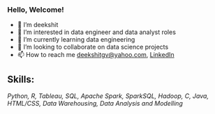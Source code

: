 ### Hello, Welcome!
 
 
- 👋 I’m deekshit
- 👀 I’m interested in data engineer and data analyst roles
- 🌱 I’m currently learning data engineering
- 💞️ I’m looking to collaborate on data science projects
- 📫 How to reach me deekshitgv@yahoo.com, [LinkedIn](https://www.linkedin.com/in/deekshitgv/)


## Skills:
*Python, R, Tableau, SQL, Apache Spark, SparkSQL, Hadoop, C, Java, HTML/CSS, Data Warehousing, Data Analysis and Modelling*

<!---
deekshitgv/deekshitgv is a ✨ special ✨ repository because its `README.md` (this file) appears on your GitHub profile.
You can click the Preview link to take a look at your changes.
--->
